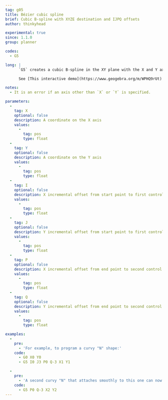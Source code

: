 ```yaml
---
tag: g05
title: Bézier cubic spline
brief: Cubic B-spline with XYZE destination and IJPQ offsets
author: thinkyhead

experimental: true
since: 1.1.0
group: planner

codes:
  - G5

long: |
      `G5` creates a cubic B-spline in the XY plane with the X and Y axes only. `P` and `Q` parameters are required. `I` and `J` are required for the first `G5` command in a series. For subsequent `G5` commands, either both `I` and `J` must be specified, or neither. If `I` and `J` are unspecified, the starting direction of the cubic will automatically match the ending direction of the previous cubic (as if `I` and `J` are the negation of the previous `P` and `Q`).

      See [This interactive demo](https://www.geogebra.org/m/WPHQ9rUt) to understand how Bézier control points work.

notes:
  - It is an error if an axis other than `X` or `Y` is specified.

parameters:
  -
    tag: X
    optional: false
    description: A coordinate on the X axis
    values:
      -
        tag: pos
        type: float
  -
    tag: Y
    optional: false
    description: A coordinate on the Y axis
    values:
      -
        tag: pos
        type: float
  -
    tag: I
    optional: false
    description: X incremental offset from start point to first control point
    values:
      -
        tag: pos
        type: float
  -
    tag: J
    optional: false
    description: Y incremental offset from start point to first control point
    values:
      -
        tag: pos
        type: float
  -
    tag: P
    optional: false
    description: X incremental offset from end point to second control point
    values:
      -
        tag: pos
        type: float
  -
    tag: Q
    optional: false
    description: Y incremental offset from end point to second control point
    values:
      -
        tag: pos
        type: float

examples:
  -
    pre:
      - 'For example, to program a curvy "N" shape:'
    code:
      - G0 X0 Y0
      - G5 I0 J3 P0 Q-3 X1 Y1

  -
    pre:
      - 'A second curvy "N" that attaches smoothly to this one can now be made without specifying `I` and `J`:'
    code:
      - G5 P0 Q-3 X2 Y2
---
```

